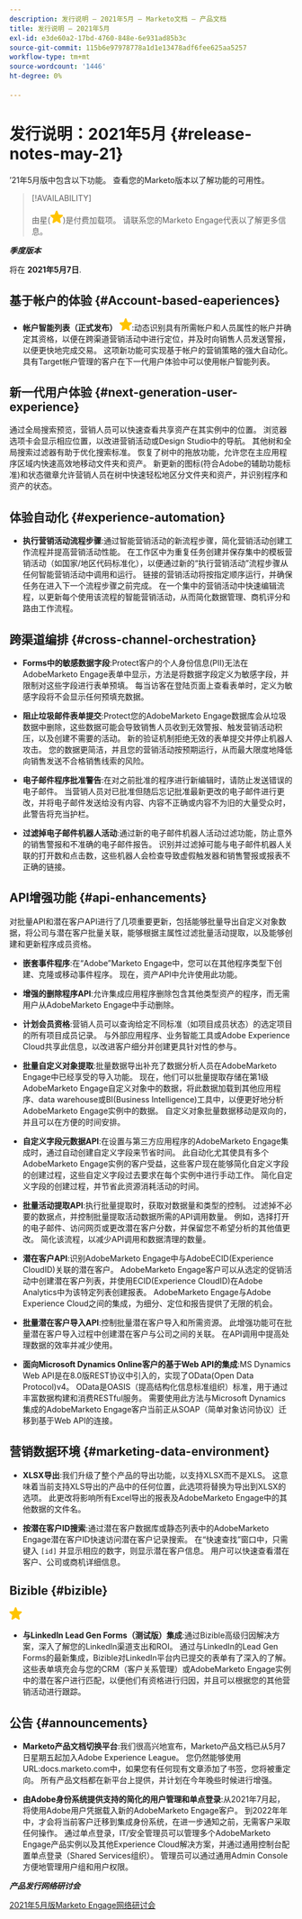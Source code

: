```yaml
---
description: 发行说明 — 2021年5月 — Marketo文档 — 产品文档
title: 发行说明 — 2021年5月
exl-id: e3de60a2-17bd-4760-848e-6e931ad85b3c
source-git-commit: 115b6e97978778a1d1e13478adf6fee625aa5257
workflow-type: tm+mt
source-wordcount: '1446'
ht-degree: 0%

---
```


# 发行说明：2021年5月 {#release-notes-may-21}

’21年5月版中包含以下功能。 查看您的Marketo版本以了解功能的可用性。

>[!AVAILABILITY]
>
>由星(![](assets/yellow-star.png))是付费加载项。 请联系您的Marketo Engage代表以了解更多信息。

**_季度版本_**

将在 **2021年5月7日**.

## 基于帐户的体验 {#Account-based-eaperiences}

* **帐户智能列表（正式发布）** ![](assets/yellow-star.png):动态识别具有所需帐户和人员属性的帐户并确定其资格，以便在跨渠道营销活动中进行定位，并及时向销售人员发送警报，以便更快地完成交易。 这项新功能可实现基于帐户的营销策略的强大自动化。 具有Target帐户管理的客户在下一代用户体验中可以使用帐户智能列表。

## 新一代用户体验 {#next-generation-user-experience}

通过全局搜索预览，营销人员可以快速查看共享资产在其实例中的位置。 浏览器选项卡会显示相应位置，以改进营销活动或Design Studio中的导航。 其他树和全局搜索过滤器有助于优化搜索标准。 恢复了树中的拖放功能，允许您在主应用程序区域内快速高效地移动文件夹和资产。 新更新的图标(符合Adobe的辅助功能标准)和状态徽章允许营销人员在树中快速轻松地区分文件夹和资产，并识别程序和资产的状态。

## 体验自动化 {#experience-automation}

* **执行营销活动流程步骤**:通过智能营销活动的新流程步骤，简化营销活动创建工作流程并提高营销活动性能。 在工作区中为重复任务创建并保存集中的模板营销活动（如国家/地区代码标准化），以便通过新的“执行营销活动”流程步骤从任何智能营销活动中调用和运行。 链接的营销活动将按指定顺序运行，并确保任务在进入下一个流程步骤之前完成。 在一个集中的营销活动中快速编辑流程，以更新每个使用该流程的智能营销活动，从而简化数据管理、商机评分和路由工作流程。

## 跨渠道编排 {#cross-channel-orchestration}

* **Forms中的敏感数据字段**:Protect客户的个人身份信息(PII)无法在AdobeMarketo Engage表单中显示，方法是将数据字段定义为敏感字段，并限制对这些字段进行表单预填。 每当访客在登陆页面上查看表单时，定义为敏感字段将不会显示任何预填充数据。

* **阻止垃圾邮件表单提交**:Protect您的AdobeMarketo Engage数据库会从垃圾数据中删除，这些数据可能会导致销售人员收到无效警报、触发营销活动积压，以及创建不需要的活动。 新的验证机制拒绝无效的表单提交并停止机器人攻击。 您的数据更简洁，并且您的营销活动按预期运行，从而最大限度地降低向销售发送不合格销售线索的风险。

* **电子邮件程序批准警告**:在对之前批准的程序进行新编辑时，请防止发送错误的电子邮件。  当营销人员对已批准但随后忘记批准最新更改的电子邮件进行更改，并将电子邮件发送给没有内容、内容不正确或内容不为旧的大量受众时，此警告将充当护栏。

* **过滤掉电子邮件机器人活动**:通过新的电子邮件机器人活动过滤功能，防止意外的销售警报和不准确的电子邮件报告。 识别并过滤掉可能与电子邮件机器人关联的打开数和点击数，这些机器人会检查导致虚假触发器和销售警报或报表不正确的链接。

## API增强功能 {#api-enhancements}

对批量API和潜在客户API进行了几项重要更新，包括能够批量导出自定义对象数据，将公司与潜在客户批量关联，能够根据主属性过滤批量活动提取，以及能够创建和更新程序成员资格。

* **嵌套事件程序**:在“Adobe”Marketo Engage中，您可以在其他程序类型下创建、克隆或移动事件程序。 现在，资产API中允许使用此功能。

* **增强的删除程序API**:允许集成应用程序删除包含其他类型资产的程序，而无需用户从AdobeMarketo Engage中手动删除。

* **计划会员资格**:营销人员可以查询给定不同标准（如项目成员状态）的选定项目的所有项目成员记录。 与外部应用程序、业务智能工具或Adobe Experience Cloud共享此信息，以改进客户细分并创建更具针对性的参与。

* **批量自定义对象提取**:批量数据导出补充了数据分析人员在AdobeMarketo Engage中已经享受的导入功能。 现在，他们可以批量提取存储在第1级AdobeMarketo Engage自定义对象中的数据，将此数据加载到其他应用程序、data warehouse或BI(Business Intelligence)工具中，以便更好地分析AdobeMarketo Engage实例中的数据。  自定义对象批量数据移动是双向的，并且可以在方便的时间安排。

* **自定义字段元数据API**:在设置与第三方应用程序的AdobeMarketo Engage集成时，通过自动创建自定义字段来节省时间。 此自动化尤其使具有多个AdobeMarketo Engage实例的客户受益，这些客户现在能够简化自定义字段的创建过程，这些自定义字段过去要求在每个实例中进行手动工作。 简化自定义字段的创建过程，并节省此资源消耗活动的时间。

* **批量活动提取API**:执行批量提取时，获取对数据量和类型的控制。 过滤掉不必要的数据点，并控制批量提取活动数据所需的API调用数量。  例如，选择打开的电子邮件、访问网页或更改潜在客户分数，并保留您不希望分析的其他值更改。 简化该流程，以减少API调用和数据清理的数量。

* **潜在客户API**:识别AdobeMarketo Engage中与AdobeECID(Experience CloudID)关联的潜在客户。  AdobeMarketo Engage客户可以从选定的促销活动中创建潜在客户列表，并使用ECID(Experience CloudID)在Adobe Analytics中为该特定列表创建报表。 AdobeMarketo Engage与Adobe Experience Cloud之间的集成，为细分、定位和报告提供了无限的机会。

* **批量潜在客户导入API**:控制批量潜在客户导入和所需资源。 此增强功能可在批量潜在客户导入过程中创建潜在客户与公司之间的关联。 在API调用中提高处理数据的效率并减少使用。

* **面向Microsoft Dynamics Online客户的基于Web API的集成**:MS Dynamics Web API是在8.0版REST协议中引入的，实现了OData(Open Data Protocol)v4。 OData是OASIS（提高结构化信息标准组织）标准，用于通过丰富数据构建和消费RESTful服务。 需要使用此方法与Microsoft Dynamics集成的AdobeMarketo Engage客户当前正从SOAP（简单对象访问协议）迁移到基于Web API的连接。

## 营销数据环境 {#marketing-data-environment}

* **XLSX导出**:我们升级了整个产品的导出功能，以支持XLSX而不是XLS。 这意味着当前支持XLS导出的产品中的任何位置，此选项将替换为导出到XLSX的选项。 此更改将影响所有Excel导出的报表及AdobeMarketo Engage中的其他数据的文件名。

* **按潜在客户ID搜索**:通过潜在客户数据库或静态列表中的AdobeMarketo Engage潜在客户ID快速访问潜在客户记录搜索。 在“快速查找”窗口中，只需键入 `[id]` 并显示相应的数字，则显示潜在客户信息。 用户可以快速查看潜在客户、公司或商机详细信息。

## Bizible {#bizible}

![](assets/yellow-star.png)

* **与LinkedIn Lead Gen Forms（测试版）集成**:通过Bizible高级归因解决方案，深入了解您的LinkedIn渠道支出和ROI。 通过与LinkedIn的Lead Gen Forms的最新集成，Bizible对LinkedIn平台内已提交的表单有了深入的了解。 这些表单填充会与您的CRM（客户关系管理）或AdobeMarketo Engage实例中的潜在客户进行匹配，以便他们有资格进行归因，并且可以根据您的其他营销活动进行跟踪。

## 公告 {#announcements}

* **Marketo产品文档切换平台**:我们很高兴地宣布，Marketo产品文档已从5月7日星期五起加入Adobe Experience League。 您仍然能够使用URL:docs.marketo.com中，如果您有任何现有文章添加了书签，您将被重定向。 所有产品文档都在新平台上提供，并计划在今年晚些时候进行增强。

* **由Adobe身份系统提供支持的简化的用户管理和单点登录**:从2021年7月起，将使用Adobe用户凭据载入新的AdobeMarketo Engage客户。 到2022年年中，才会将当前客户迁移到集成身份系统，在进一步通知之前，无需客户采取任何操作。 通过单点登录，IT/安全管理员可以管理多个AdobeMarketo Engage产品实例以及其他Experience Cloud解决方案，并通过通用控制台配置单点登录（Shared Services组织）。 管理员可以通过通用Admin Console方便地管理用户组和用户权限。

**_产品发行网络研讨会_**

[2021年5月版Marketo Engage网络研讨会](https://engage.marketo.com/May_21_Release_webinar_RegistrationPage.html)
